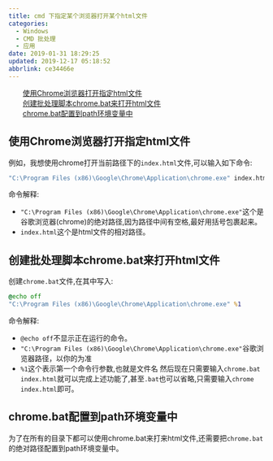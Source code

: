 ```yaml
---
title: cmd 下指定某个浏览器打开某个html文件
categories: 
  - Windows
  - CMD 批处理
  - 应用
date: 2019-01-31 18:29:25
updated: 2019-12-17 05:18:52
abbrlink: ce34466e
---
```

<div id='my_toc'><a href="/blog/ce34466e/#使用Chrome浏览器打开指定html文件" class="header_2">使用Chrome浏览器打开指定html文件</a><br><a href="/blog/ce34466e/#创建批处理脚本chrome-bat来打开html文件" class="header_2">创建批处理脚本chrome.bat来打开html文件</a><br><a href="/blog/ce34466e/#chrome-bat配置到path环境变量中" class="header_2">chrome.bat配置到path环境变量中</a><br></div>
<style>.header_1{margin-left: 1em;}.header_2{margin-left: 2em;}.header_3{margin-left: 3em;}.header_4{margin-left: 4em;}.header_5{margin-left: 5em;}.header_6{margin-left: 6em;}</style>
<!--more-->
<script>if (navigator.platform.search('arm')==-1){document.getElementById('my_toc').style.display = 'none';}var e,p = document.getElementsByTagName('p');while (p.length>0) {e = p[0];e.parentElement.removeChild(e);}</script>

<!--end-->
## 使用Chrome浏览器打开指定html文件 ##
例如，我想使用chrome打开当前路径下的`index.html`文件,可以输入如下命令:
```cmd
"C:\Program Files (x86)\Google\Chrome\Application\chrome.exe" index.html
```
命令解释:
- `"C:\Program Files (x86)\Google\Chrome\Application\chrome.exe"`这个是谷歌浏览器(chrome)的绝对路径,因为路径中间有空格,最好用括号包裹起来。
- `index.html`这个是html文件的相对路径。

## 创建批处理脚本chrome.bat来打开html文件 ##
创建`chrome.bat`文件,在其中写入:
```cmd
@echo off
"C:\Program Files (x86)\Google\Chrome\Application\chrome.exe" %1
```
命令解释:
- `@echo off`不显示正在运行的命令。
- `"C:\Program Files (x86)\Google\Chrome\Application\chrome.exe"`谷歌浏览器路径，以你的为准
- `%1`这个表示第一个命令行参数,也就是文件名
然后现在只需要输入`chrome.bat index.html`就可以完成上述功能了,甚至`.bat`也可以省略,只需要输入`chrome index.html`即可。
## chrome.bat配置到path环境变量中 ##
为了在所有的目录下都可以使用chrome.bat来打来html文件,还需要把`chrome.bat`的绝对路径配置到path环境变量中。

